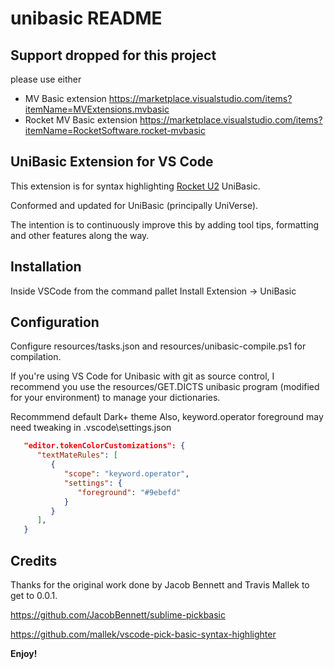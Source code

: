 # unibasic README

## Support dropped for this project

please use either 

- MV Basic extension https://marketplace.visualstudio.com/items?itemName=MVExtensions.mvbasic
- Rocket MV Basic extension https://marketplace.visualstudio.com/items?itemName=RocketSoftware.rocket-mvbasic

## UniBasic Extension for VS Code

This extension is for syntax highlighting [Rocket U2](https://www.rocketsoftware.com/platforms/multivalue) UniBasic.

Conformed and updated for UniBasic (principally UniVerse).

The intention is to continuously improve this by adding tool tips, formatting and other features along the way.

## Installation

Inside VSCode from the command pallet Install Extension -> UniBasic

## Configuration

Configure resources/tasks.json and resources/unibasic-compile.ps1 for compilation.

If you're using VS Code for Unibasic with git as source control, I recommend you use the resources/GET.DICTS unibasic program (modified for your environment) to manage your dictionaries.

Recommmend default Dark+ theme
Also, keyword.operator foreground may need tweaking in .vscode\settings.json

```json
   "editor.tokenColorCustomizations": {
      "textMateRules": [
         {
            "scope": "keyword.operator",
            "settings": {
               "foreground": "#9ebefd"
            }
         }
      ],
   }
```

## Credits

Thanks for the original work done by Jacob Bennett and Travis Mallek to get to 0.0.1.

https://github.com/JacobBennett/sublime-pickbasic

https://github.com/mallek/vscode-pick-basic-syntax-highlighter

**Enjoy!**
